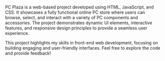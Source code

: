 
PC Plaza is a web-based project developed using HTML, JavaScript, and CSS. It showcases a fully functional online PC store where users can browse, select, and interact with a variety of PC components and accessories. The project demonstrates dynamic UI elements, interactive features, and responsive design principles to provide a seamless user experience.

This project highlights my skills in front-end web development, focusing on building engaging and user-friendly interfaces. Feel free to explore the code and provide feedback!
